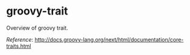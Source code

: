 # groovy-trait
Overview of groovy trait.

_Reference_: http://docs.groovy-lang.org/next/html/documentation/core-traits.html